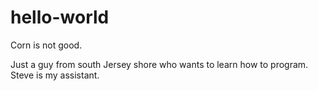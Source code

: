 # hello-world
Corn is not good.

Just a guy from south Jersey shore who wants to learn how to program. 
Steve is my assistant. 
